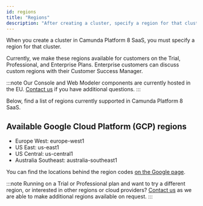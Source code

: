 ```yaml
---
id: regions
title: "Regions"
description: "After creating a cluster, specify a region for that cluster. Read on for details of Google Cloud Platform regions currently supported in Camunda Platform 8 SaaS."
---
```


When you create a cluster in Camunda Platform 8 SaaS, you must specify a region for that cluster.

Currently, we make these regions available for customers on the Trial, Professional, and Enterprise Plans. Enterprise customers can discuss custom regions with their Customer Success Manager.

:::note
Our Console and Web Modeler components are currently hosted in the EU. [Contact us](https://camunda.com/contact/) if you have additional questions.
:::

Below, find a list of regions currently supported in Camunda Platform 8 SaaS.

## Available Google Cloud Platform (GCP) regions

- Europe West: europe-west1
- US East: us-east1
- US Central: us-central1
- Australia Southeast: australia-southeast1

You can find the locations behind the region codes [on the Google page](https://cloud.google.com/about/locations).

:::note
Running on a Trial or Professional plan and want to try a different region, or interested in other regions or cloud providers? [Contact us](https://camunda.com/contact/) as we are able to make additional regions available on request.
:::
